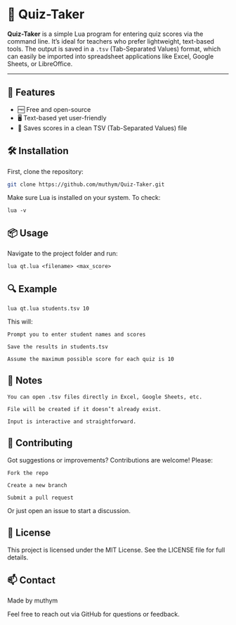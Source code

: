 # 📘 Quiz-Taker

**Quiz-Taker** is a simple Lua program for entering quiz scores via the command line. It’s ideal for teachers who prefer lightweight, text-based tools. The output is saved in a `.tsv` (Tab-Separated Values) format, which can easily be imported into spreadsheet applications like Excel, Google Sheets, or LibreOffice.

---

## 🚀 Features

- 🆓 Free and open-source  
- 🖥️ Text-based yet user-friendly  
- 💾 Saves scores in a clean TSV (Tab-Separated Values) file


## 🛠️ Installation

First, clone the repository:

```bash
git clone https://github.com/muthym/Quiz-Taker.git
```

Make sure Lua is installed on your system. To check:
```
lua -v
```


## 📦 Usage

Navigate to the project folder and run:
```
lua qt.lua <filename> <max_score>
```

## 🔍 Example
```
lua qt.lua students.tsv 10
```
This will:

    Prompt you to enter student names and scores

    Save the results in students.tsv

    Assume the maximum possible score for each quiz is 10


## 📝 Notes

    You can open .tsv files directly in Excel, Google Sheets, etc.

    File will be created if it doesn’t already exist.

    Input is interactive and straightforward.


## 🤝 Contributing

Got suggestions or improvements? Contributions are welcome! Please:

    Fork the repo

    Create a new branch

    Submit a pull request

Or just open an issue to start a discussion.


## 📄 License

This project is licensed under the MIT License.
See the LICENSE file for full details.

## 📫 Contact

Made by muthym

Feel free to reach out via GitHub for questions or feedback.
